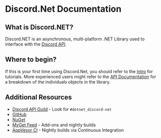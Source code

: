 # Discord.Net Documentation

## What is Discord.NET?

Discord.NET is an asynchronous, multi-platform .NET Library used to
interface with the [Discord API](https://discordapp.com/).

## Where to begin?

If this is your first time using Discord.Net, you should refer to the
[Intro](guides/introduction/intro.md) for tutorials.
More experienced users might refer to the
[API Documentation](api/index.md) for a breakdown of the individuals
objects in the library.

## Additional Resources

- [Discord API Guild](https://discord.gg/discord-api) - Look for `#dotnet_discord-net`
- [GitHub](https://github.com/RogueException/Discord.Net/)
- [NuGet](https://www.nuget.org/packages/Discord.Net/)
- [MyGet Feed](https://www.myget.org/feed/Packages/discord-net) - Add-ons and nightly builds
- [AppVeyor CI](https://ci.appveyor.com/project/RogueException/discord-net) - Nightly builds via Continuous Integration